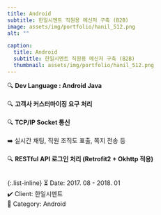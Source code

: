 ```yaml
---
title: Android
subtitle: 한일시멘트 직원용 메신저 구축 (B2B)
image: assets/img/portfolio/hanil_512.png
alt: ""

caption:
  title: Android
  subtitle: 한일시멘트 직원용 메신저 구축 (B2B)
  thumbnail: assets/img/portfolio/hanil_512.png
---
```


🔍 <b>Dev Language : Android Java</b><br><br>
🔍 <b>고객사 커스터마이징 요구 처리</b><br><br>
🔍 <b>TCP/IP Socket 통신</b><br><br>
➡️ 실시간 채팅, 직원 조직도 표출, 쪽지 전송 등<br><br>
🔍 <b>RESTful API 로그인 처리 (Retrofit2 + Okhttp 적용)</b><br><br>

{:.list-inline}
⏳ Date: 2017. 08 - 2018. 01<br>
✔️ Client: 한일시멘트<br>
📌 Category: Android<br>